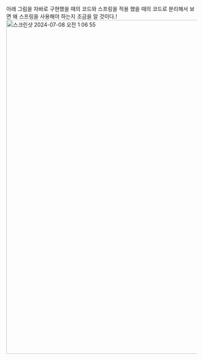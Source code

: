 아래 그림을 자바로 구현했을 때의 코드와 스프링을 적용 했을 때의 코드로 분리해서 보면 왜 스프링을 사용해야 하는지 조금을 알 것이다.!  
<img width="886" alt="스크린샷 2024-07-08 오전 1 06 55" src="https://github.com/Dong-Hyeok-Ing/hellospring/assets/77386580/6a7e2e17-f119-4a3a-bc16-7ca41db70792">

